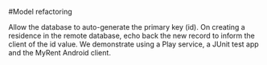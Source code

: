#Model refactoring

Allow the database to auto-generate the primary key (id). On creating a residence in the remote database, echo back the new record to inform the client of the id value. We demonstrate using a Play service, a JUnit test app and the MyRent Android client.


